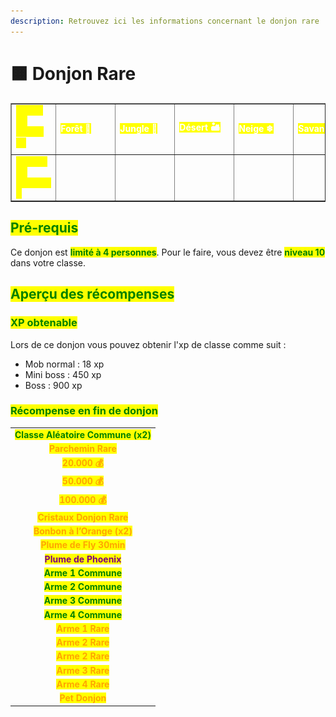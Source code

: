 ```yaml
---
description: Retrouvez ici les informations concernant le donjon rare
---
```


# 🟧 Donjon Rare

<table border="1" cellspacing="0" cellpadding="6">
  <tr>
    <td><mark style="color:yellow;"><strong>Biome du portail 🏛</strong></mark></td>
    <td><mark style="color:white;"><strong>Forêt 🌳</strong></mark></td>
    <td><mark style="color:white;"><strong>Jungle 🦜</strong></mark></td>
    <td><mark style="color:white;"><strong>Désert 🏜</strong></mark></td>
    <td><mark style="color:white;"><strong>Neige ❄</strong></mark></td>
    <td><mark style="color:white;"><strong>Savane 🦏</strong></mark></td>
    <td><mark style="color:white;"><strong>Marais 🐸</strong></mark></td>
    <td><mark style="color:white;"><strong>Messa 🌵</strong></mark></td>
    <td><mark style="color:white;"><strong>Nether 🔥</strong></mark></td>
  </tr>
  <tr>
    <td><mark style="color:yellow;"><strong>Aperçu du Donjons 📸</strong></mark></td>
    <td>
      <figure>
        <img src="../../.gitbook/assets/Les_Donjons/Portail/Rare/Foret.png" alt="">
      </figure>
    </td>
    <td>
      <figure>
        <img src="../../.gitbook/assets/Les_Donjons/Portail/Rare/Jungle.png" alt="">
      </figure>
    </td>
    <td>
      <figure>
        <img src="../../.gitbook/assets/Les_Donjons/Portail/Rare/Desert.png" alt="">
      </figure>
    </td>
    <td>
      <figure>
        <img src="../../.gitbook/assets/Les_Donjons/Portail/Rare/Neige.png" alt="">
      </figure>
    </td>
    <td>
      <figure>
        <img src="../../.gitbook/assets/Les_Donjons/Portail/Rare/Savane.png" alt="">
      </figure>
    </td>
    <td>
      <figure>
        <img src="../../.gitbook/assets/Les_Donjons/Portail/Rare/Marais.png" alt="">
      </figure>
    </td>
    <td>
      <figure>
        <img src="../../.gitbook/assets/Les_Donjons/Portail/Rare/Messa.png" alt="">
      </figure>
    </td>
    <td>
      <figure>
        <img src="../../.gitbook/assets/Les_Donjons/Portail/Rare/Nether.png" alt="">
      </figure>
    </td>
  </tr>
</table>

## <mark style="color:green;"> Pré-requis </mark>

Ce donjon est <mark style="color:green;">**limité à 4 personnes**</mark>. Pour le faire, vous devez être <mark style="color:green;">**niveau 10**</mark> dans votre classe.

## <mark style="color:green;">Aperçu des récompenses</mark>

### <mark style="color:green;">XP obtenable</mark>
Lors de ce donjon vous pouvez obtenir l'xp de classe comme suit : 

* Mob normal : 18 xp
* Mini boss : 450 xp
* Boss : 900 xp

### <mark style="color:green;">Récompense en fin de donjon</mark>

|                                                                                  |
|:--------------------------------------------------------------------------------:|
| <mark style="color:green;"><strong>Classe Aléatoire Commune (x2)</strong></mark> |
| <mark style="color:orange;"><strong>Parchemin Rare</strong></mark>               |
| <mark style="color:orange;"><strong>20.000 💰</strong></mark>                    |
| <mark style="color:orange;"><strong>50.000 💰</strong></mark>                    |
| <mark style="color:orange;"><strong>100.000 💰</strong></mark>                   |
| <mark style="color:orange;"><strong>Cristaux Donjon Rare</strong></mark>         |
| <mark style="color:orange;"><strong>Bonbon à l’Orange (x2)</strong></mark>       |
| <mark style="color:orange;"><strong>Plume de Fly 30min</strong></mark>           |
| <mark style="color:purple;"><strong>Plume de Phoenix</strong></mark>             |
| <mark style="color:green;"><strong>Arme 1 Commune</strong></mark>                |
| <mark style="color:green;"><strong>Arme 2 Commune</strong></mark>                |
| <mark style="color:green;"><strong>Arme 3 Commune</strong></mark>                |
| <mark style="color:green;"><strong>Arme 4 Commune</strong></mark>                |
| <mark style="color:orange;"><strong>Arme 1 Rare</strong></mark>                  |
| <mark style="color:orange;"><strong>Arme 2 Rare</strong></mark>                  |
| <mark style="color:orange;"><strong>Arme 2 Rare</strong></mark>                  |
| <mark style="color:orange;"><strong>Arme 3 Rare</strong></mark>                  |
| <mark style="color:orange;"><strong>Arme 4 Rare</strong></mark>                  |
| <mark style="color:orange;"><strong>Pet Donjon</strong></mark>                   |
